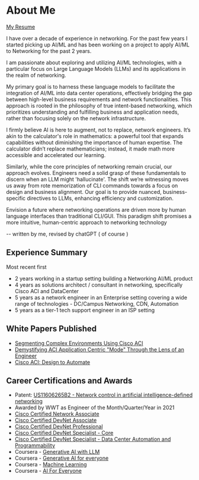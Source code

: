 # About Me

[My Resume](files/Peter_Zhang_Resume.pdf)

I have over a decade of experience in networking. For the past few years I started picking up AI/ML and has been working on a project to apply AI/ML to Networking for the past 2 years.

I am passionate about exploring and utilizing AI/ML technologies, with a particular focus on Large Language Models (LLMs) and its applications in the realm of networking. 

My primary goal is to harness these language models to facilitate the integration of AI/ML into data center operations, effectively bridging the gap between high-level business requirements and network functionalities. This approach is rooted in the philosophy of true intent-based networking, which prioritizes understanding and fulfilling business and application needs, rather than focusing solely on the network infrastructure.


I firmly believe AI is here to augment, not to replace, network engineers. It’s akin to the calculator's role in mathematics: a powerful tool that expands capabilities without diminishing the importance of human expertise. The calculator didn’t replace mathematicians; instead, it made math more accessible and accelerated our learning.

Similarly, while the core principles of networking remain crucial, our approach evolves. Engineers need a solid grasp of these fundamentals to discern when an LLM might 'hallucinate'. The shift we’re witnessing moves us away from rote memorization of CLI commands towards a focus on design and business alignment. Our goal is to provide nuanced, business-specific directives to LLMs, enhancing efficiency and customization.

Envision a future where networking operations are driven more by human language interfaces than traditional CLI/GUI. This paradigm shift promises a more intuitive, human-centric approach to networking technology

-- written by me, revised by chatGPT ( of course )


## Experience Summary
Most recent first
* 2 years working in a startup setting building a Networking AI/ML product
* 4 years as solutions architect / consultant in networking, specifically Cisco ACI and DataCenter
* 5 years as a network engineer in an Enterprise setting covering a wide range of technologies - DC/Campus Networking, CDN, Automation
* 5 years as a tier-1 tech support engineer in an ISP setting

## White Papers Published
* [Segmenting Complex Environments Using Cisco ACI](https://www.wwt.com/article/segmenting-complex-environments-using-cisco-aci)
* [Demystifying ACI Application Centric "Mode" Through the Lens of an Engineer](https://www.wwt.com/article/demystifying-aci-application-centric-mode-through-the-lens-of-an-engineer)
* [Cisco ACI: Design to Automate](https://www.wwt.com/article/cisco-aci-design-to-automate)

## Career Certifications and Awards

* Patent: [US11606265B2 - Network control in artificial intelligence-defined networking
](https://patents.google.com/patent/US11606265B2/en?oq=US-11606265-B2)
* Awarded by WWT as Engineer of the Month/Quarter/Year in 2021
* [Cisco Certified Network Associate](https://www.credly.com/badges/715f445c-1e76-4484-a1c0-87f32ba0af64/public_url)
* [Cisco Certified DevNet Associate](https://www.credly.com/badges/ff21ab32-05d3-4626-865f-1dbde97f54e6/public_url)
* [Cisco Certified DevNet Professional](https://www.credly.com/badges/c50060d3-3cdd-494a-b867-5276fc072746/public_url)
* [Cisco Certified DevNet Specialist - Core](https://www.credly.com/badges/3d7c3a09-c53e-4f16-8bb0-4efe4ae24d21/public_url)
* [Cisco Certified DevNet Specialist - Data Center Automation and Programmability](https://www.credly.com/badges/b848c469-8146-4f99-8769-dbcb17299a79/public_url)
* Coursera - [Generative AI with LLM](https://www.coursera.org/account/accomplishments/certificate/NCKHBVKWMXZS)
* Coursera - [Generative AI for everyone](https://www.coursera.org/account/accomplishments/certificate/TE35RS4A3HT2)
* Coursera - [Machine Learning](https://www.coursera.org/account/accomplishments/verify/VBPNU6BPFM2D)
* Coursera - [AI For Everyone](https://www.coursera.org/account/accomplishments/certificate/X76MXDRGJ569)